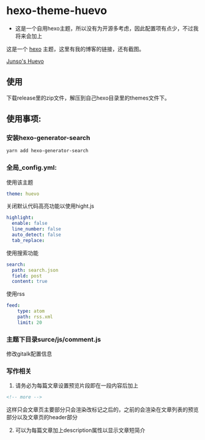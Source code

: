 # hexo-theme-huevo
* 这是一个自用hexo主题，所以没有为开源多考虑，因此配置项有点少，不过我将来会加上

这是一个 [hexo](https://hexo.io) 主题，这里有我的博客的链接，还有截图。

[Junso's Huevo](http://www.baidu.com)

## 使用
下载release里的zip文件，解压到自己hexo目录里的themes文件下。

## 使用事项:
### 安装hexo-generator-search
```bash
yarn add hexo-generator-search
```
### 全局_config.yml:
使用该主题
```yml
theme: huevo
```


关闭默认代码高亮功能以使用hight.js
```yml
highlight:
  enable: false
  line_number: false
  auto_detect: false
  tab_replace:
```

使用搜索功能
```yml
search:
  path: search.json
  field: post
  content: true
```

使用rss
```yml
feed:
    type: atom
    path: rss.xml
    limit: 20
```

### 主题下目录surce/js/comment.js
修改gitalk配置信息

### 写作相关
1. 请务必为每篇文章设置预览片段即在一段内容后加上
```html
<!-- more -->
```
这样只会文章页主要部分只会渲染改标记之后的，之前的会渲染在文章列表的预览部分以及文章页的header部分


2. 可以为每篇文章加上description属性以显示文章短简介
